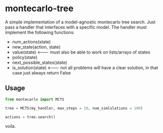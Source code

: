 # montecarlo-tree

A simple implementation of a model-agnostic montecarlo tree search. Just pass a handler that interfaces with a specific model. The handler must implement the following functions:
- num_actions(state)
- new_state(action, state)
- value(state) <--- must also be able to work on lists/arrays of states
- policy(state)
- next_possible_states(state)
- is_solution(state) <--- not all problems will have a clear solution, in that case just always return False

## Usage

```python
from montecarlo import MCTS

tree = MCTS(my_handler, max_steps = 10, num_simlulations = 100)

actions = tree.search()
```

voila.

